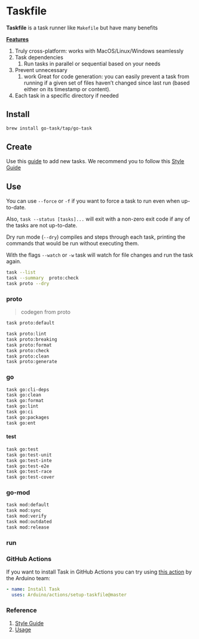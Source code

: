 # Taskfile

**Taskfile** is a task runner like `Makefile` but have many benefits 

**[Features](https://taskfile.dev/#/?id=features)**
1. Truly cross-platform: works with MacOS/Linux/Windows seamlessly 
1. Task dependencies 
    1. Run tasks in parallel or sequential based on your needs
1. Prevent unnecessary
    1. work Great for code generation: you can easily prevent a task from running if a given set of files haven’t changed since last run (based either on its timestamp or content).
1. Each task in a specific directory if needed 

## Install

```bash
brew install go-task/tap/go-task
```

## Create

Use this [guide](https://github.com/go-task/task/blob/master/docs/usage.md) to add new tasks.
We recommend you to follow this [Style Guide](https://github.com/go-task/task/blob/master/docs/styleguide.md)

## Use 

You can use `--force` or `-f` if you want to force a task to run even when up-to-date.

Also, `task --status [tasks]...` will exit with a non-zero exit code if any of the tasks are not up-to-date.

Dry run mode (`--dry`) compiles and steps through each task, printing the commands that would be run without executing them.

With the flags `--watch` or `-w` task will watch for file changes and run the task again.

```bash
task --list
task --summary  proto:check
task proto --dry
```

### proto

> codegen from proto

```bash
task proto:default
```

```bash
task proto:lint
task proto:breaking
task proto:format
task proto:check
task proto:clean
task proto:generate
```

### go

```bash
task go:cli-deps
task go:clean
task go:format
task go:lint
task go:ci
task go:packages
task go:ent
```
#### test

```bash
task go:test
task go:test-unit
task go:test-inte
task go:test-e2e
task go:test-race
task go:test-cover
```

### go-mod

```bash
task mod:default
task mod:sync
task mod:verify
task mod:outdated
task mod:release
```


### run

### GitHub Actions

If you want to install Task in GitHub Actions you can try using
[this action](https://github.com/arduino/actions/tree/master/setup-taskfile)
by the Arduino team:

```yaml
- name: Install Task
  uses: Arduino/actions/setup-taskfile@master
```

### Reference
1. [Style Guide](https://github.com/go-task/task/blob/master/docs/styleguide.md)
1. [Usage](https://github.com/go-task/task/blob/master/docs/usage.md)
